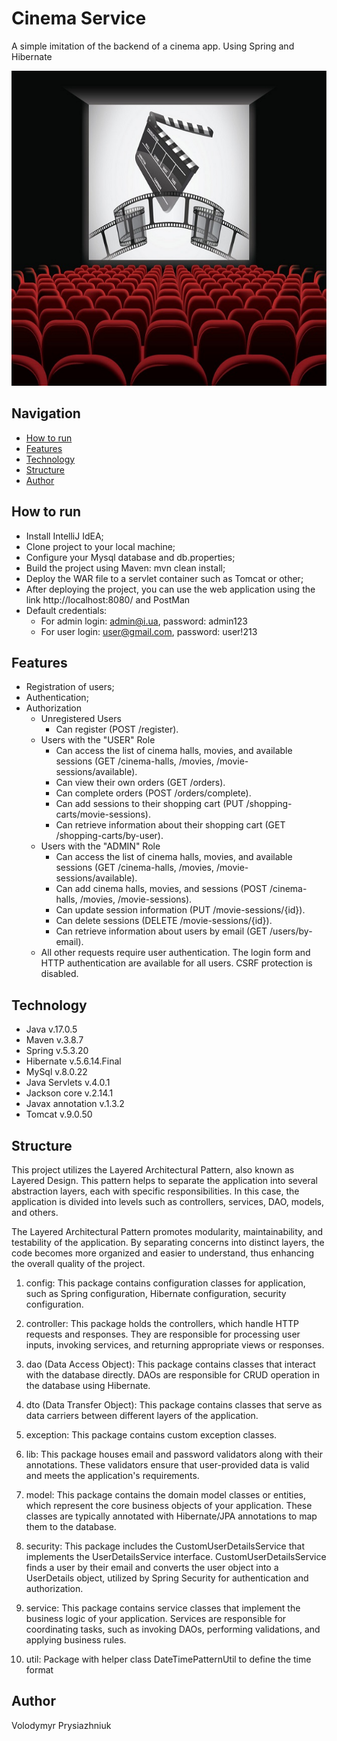 # Cinema Service
A simple imitation of the backend of a cinema app. Using Spring and Hibernate

![Logo](logo.jpeg)

## Navigation
- [How to run](#how-to-run)
- [Features](#features)
- [Technology](#technology)
- [Structure](#structure)
- [Author](#author)

## How to run
- Install IntelliJ IdEA;
- Clone project to your local machine;
- Configure your Mysql database and db.properties;
- Build the project using Maven: mvn clean install;
- Deploy the WAR file to a servlet container such as Tomcat or other;
- After deploying the project, you can use the web application using the link http://localhost:8080/ and PostMan
- Default credentials:
  - For admin login: admin@i.ua, password: admin123
  - For user login: user@gmail.com, password: user!213

## Features
- Registration of users;
- Authentication;
- Authorization
  - Unregistered Users
    - Can register (POST /register).
  - Users with the "USER" Role
    - Can access the list of cinema halls, movies, and available sessions (GET /cinema-halls, /movies, /movie-sessions/available).
    - Can view their own orders (GET /orders).
    - Can complete orders (POST /orders/complete).
    - Can add sessions to their shopping cart (PUT /shopping-carts/movie-sessions).
    - Can retrieve information about their shopping cart (GET /shopping-carts/by-user).
  - Users with the "ADMIN" Role
    - Can access the list of cinema halls, movies, and available sessions (GET /cinema-halls, /movies, /movie-sessions/available).
    - Can add cinema halls, movies, and sessions (POST /cinema-halls, /movies, /movie-sessions).
    - Can update session information (PUT /movie-sessions/{id}).
    - Can delete sessions (DELETE /movie-sessions/{id}).
    - Can retrieve information about users by email (GET /users/by-email).
  - All other requests require user authentication. The login form and HTTP authentication are available for all users. CSRF protection is disabled.

## Technology
- Java v.17.0.5
- Maven v.3.8.7
- Spring v.5.3.20
- Hibernate v.5.6.14.Final
- MySql v.8.0.22 
- Java Servlets v.4.0.1
- Jackson core v.2.14.1
- Javax annotation v.1.3.2
- Tomcat v.9.0.50

## Structure
This project utilizes the Layered Architectural Pattern, also known as Layered Design. This pattern helps to separate the application into several abstraction layers, each with specific responsibilities. In this case, the application is divided into levels such as controllers, services, DAO, models, and others. 

The Layered Architectural Pattern promotes modularity, maintainability, and testability of the application. By separating concerns into distinct layers, the code becomes more organized and easier to understand, thus enhancing the overall quality of the project.

1. config: This package contains configuration classes for application, such as Spring configuration, Hibernate configuration, security configuration.

2. controller: This package holds the controllers, which handle HTTP requests and responses. They are responsible for processing user inputs, invoking services, and returning appropriate views or responses.

3. dao (Data Access Object): This package contains classes that interact with the database directly. DAOs are responsible for CRUD operation in the database using Hibernate.

4. dto (Data Transfer Object): This package contains classes that serve as data carriers between different layers of the application.

5. exception: This package contains custom exception classes.

6. lib: This package houses email and password validators along with their annotations. These validators ensure that user-provided data is valid and meets the application's requirements.

7. model: This package contains the domain model classes or entities, which represent the core business objects of your application. These classes are typically annotated with Hibernate/JPA annotations to map them to the database.

8. security: This package includes the CustomUserDetailsService that implements the UserDetailsService interface. CustomUserDetailsService finds a user by their email and converts the user object into a UserDetails object, utilized by Spring Security for authentication and authorization.

9. service: This package contains service classes that implement the business logic of your application. Services are responsible for coordinating tasks, such as invoking DAOs, performing validations, and applying business rules.

10. util: Package with helper class DateTimePatternUtil to define the time format
## Author
Volodymyr Prysiazhniuk